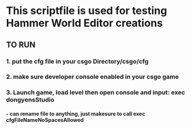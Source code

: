 # This scriptfile is used for testing Hammer World Editor creations
## TO RUN
###     1. put the cfg file in your csgo Directory/csgo/cfg
###     2. make sure developer console enabled in your csgo game
###     3. Launch game, load level then open console and input: exec dongyensStudio
####            - can rename file to anything, just makesure to call exec cfgFileNameNoSpacesAllowed
